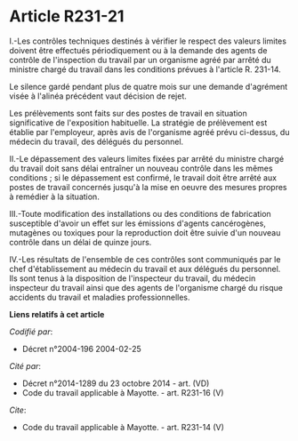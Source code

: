 # Article R231-21

I.-Les contrôles techniques destinés à vérifier le respect des valeurs limites doivent être effectués périodiquement ou à la
demande des agents de contrôle de l'inspection du travail par un organisme agréé par arrêté du ministre chargé du travail
dans les conditions prévues à l'article R. 231-14. 

Le silence gardé pendant plus de quatre mois sur une demande d'agrément visée à l'alinéa précédent vaut décision de rejet. 

Les prélèvements sont faits sur des postes de travail en situation significative de l'exposition habituelle. La stratégie de
prélèvement est établie par l'employeur, après avis de l'organisme agréé prévu ci-dessus, du médecin du travail, des délégués
du personnel. 

II.-Le dépassement des valeurs limites fixées par arrêté du ministre chargé du travail doit sans délai entraîner un nouveau
contrôle dans les mêmes conditions ; si le dépassement est confirmé, le travail doit être arrêté aux postes de travail
concernés jusqu'à la mise en oeuvre des mesures propres à remédier à la situation. 

III.-Toute modification des installations ou des conditions de fabrication susceptible d'avoir un effet sur les émissions
d'agents cancérogènes, mutagènes ou toxiques pour la reproduction doit être suivie d'un nouveau contrôle dans un délai de
quinze jours. 

IV.-Les résultats de l'ensemble de ces contrôles sont communiqués par le chef d'établissement au médecin du travail et aux
délégués du personnel. Ils sont tenus à la disposition de l'inspecteur du travail, du médecin inspecteur du travail ainsi que
des agents de l'organisme chargé du risque accidents du travail et maladies professionnelles.

**Liens relatifs à cet article**

_Codifié par_:

  - Décret n°2004-196 2004-02-25

_Cité par_:

  - Décret n°2014-1289 du 23 octobre 2014 - art. (VD)
  - Code du travail applicable à Mayotte. - art. R231-16 (V)

_Cite_:

  - Code du travail applicable à Mayotte. - art. R231-14 (V)
